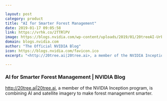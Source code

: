 ```yaml
---

layout: post
category: product
title: "AI for Smarter Forest Management"
date: 2019-01-17 09:05:58
link: https://vrhk.co/2TTRlPV
image: https://blogs.nvidia.com/wp-content/uploads/2019/01/20treeAI-Urban-Green-Spaces-tree-localization-672x363.png
domain: blogs.nvidia.com
author: "The Official NVIDIA Blog"
icon: https://blogs.nvidia.com/favicon.ico
excerpt: "<http://20tree.ai|20tree.ai>, a member of the NVIDIA Inception program, is combining AI and satellite imagery to make forest management smarter."

---
```


### AI for Smarter Forest Management | NVIDIA Blog

<http://20tree.ai|20tree.ai>, a member of the NVIDIA Inception program, is combining AI and satellite imagery to make forest management smarter.
